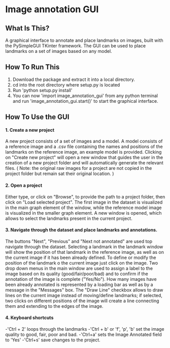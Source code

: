 Image annotation GUI
==============================

What Is This?
-------------

A graphical interface to annotate and place landmarks on images, built with the PySimpleGUI TKinter framework. The GUI can be used to place landmarks on a set of images based on any model. 


How To Run This
---------------

1. Download the package and extract it into a local directory.
2. cd into the root directory where setup.py is located 
3. Run 'python setup.py install'
4. You can now 'import image_annotation_gui' from any python terminal and run 'image_annotation_gui.start()' to start the graphical interface.

How To Use the GUI
------------------

#### 1. Create a new project

A new project consists of a set of images and a model. A model consists of a reference image and a .csv file containing the names and positions of the landmarks on the reference image, an example model is provided.
Clicking on "Create new project" will open a new window that guides the user in the creation of a new project folder and will automatically generate the relevant files. ( Note: the original raw images for a project are not copied in the project folder but remain sat their original location. )


#### 2. Open a project
Either type, or click on "Browse", to provide the path to a project folder, then click on "Load selected project". The first image in the dataset is visualized in the main graph element of the window, while the reference model image is visualized in the smaller graph element. A new window is opened, which allows to select the landmarks present in the current project.


#### 3. Navigate through the dataset and place landmarks and annotations.
The buttons "Next", "Previous" and "Next not annotated" are used top navigate through the dataset. Selecting a landmark in the landmark window will show the position of that landmark in the reference image, as well as on the current image if it has been already defined. To define or modify the position of the landmark o the current image just click on the image.
Two drop down menus in the main window are used to assign a label to the image based on its quality (good/fair/poor/bad) and to confirm if the annotation of the image is complete ("Yes/No").
How many images have been already annotated is represented by a loading bar as well as by a message in the "Messages" box. The "Draw Line" checkbox allows to draw lines on the current image instead of moving/define landmarks; if selected, two clicks on different positions of the image will create a line connecting them and extending to the edges of the image.

#### 4. Keyboard shortcuts
-'Ctrl + 2' loops through the landmarks
-'Ctrl + b' or 'f', 'p', 'b' set the image quality to good, fair, poor and bad.
-'Ctrl+a' sets the Image Annotated field to 'Yes'
-'Ctrl+s' save changes to the project.
